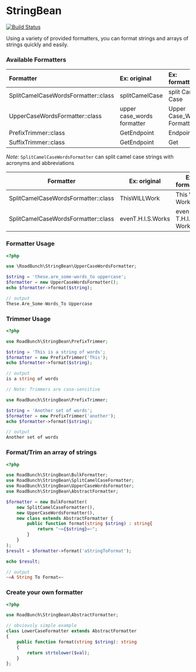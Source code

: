 # StringBean

[![Build Status](https://scrutinizer-ci.com/g/The-Road-Bunch/string-bean/badges/build.png?b=main)](https://scrutinizer-ci.com/g/The-Road-Bunch/string-bean/build-status/main)

Using a variety of provided formatters, you can format strings and arrays of strings quickly and easily.

### Available Formatters

| Formatter                           | Ex: original               | Ex: formatted              |
|:------------------------------------|:---------------------------|:---------------------------|
| SplitCamelCaseWordsFormatter::class | splitCamelCase             | split Camel Case           |
| UpperCaseWordsFormatter::class      | upper case_words formatter | Upper Case_Words Formatter |
| PrefixTrimmer::class                | GetEndpoint                | Endpoint                   |
| SuffixTrimmer::class                | GetEndpoint                | Get                        |

_Note:_ `SplitCamelCaseWordsFormatter` can split camel case strings with acronyms and abbreviations

| Formatter                           | Ex: original      | Ex: formatted       |
|-------------------------------------|-------------------|---------------------|
| SplitCamelCaseWordsFormatter::class | ThisWILLWork      | This WILL Work      |
| SplitCamelCaseWordsFormatter::class | evenT.H.I.S.Works | even T.H.I.S. Works |

### Formatter Usage

```php
<?php

use \RoadBunch\StringBean\UpperCaseWordsFormatter;

$string = 'these.are_some-words_to uppercase';
$formatter = new UpperCaseWordsFormatter();
echo $formatter->format($string);

// output
These.Are_Some-Words_To Uppercase
```

### Trimmer Usage

```php
<?php

use RoadBunch\StringBean\PrefixTrimmer;

$string = 'This is a string of words';
$formatter = new PrefixTrimmer('This');
echo $formatter->format($string);

// output
is a string of words

// Note: Trimmers are case-sensitive

use RoadBunch\StringBean\PrefixTrimmer;

$string = 'Another set of words';
$formatter = new PrefixTrimmer('another');
echo $formatter->format($string);

// output
Another set of words
```

### Format/Trim an array of strings

```php
<?php

use RoadBunch\StringBean\BulkFormatter;
use RoadBunch\StringBean\SplitCamelCaseFormatter;
use RoadBunch\StringBean\UpperCaseWordsFormatter;
use RoadBunch\StringBean\AbstractFormatter;

$formatter = new BulkFormatter(
    new SplitCamelCaseFormatter(),
    new UpperCaseWordsFormatter(),
    new class extends AbstractFormatter {
        public function format(string $string) : string{
            return "~={$string}=~";
        }
    }
);
$result = $formatter->format('aStringToFormat');

echo $result;

// output
~=A String To Format=~
```

### Create your own formatter

```php
<?php

use RoadBunch\StringBean\AbstractFormatter;

// obviously simple example
class LowerCaseFormatter extends AbstractFormatter
{
    public function format(string $string): string
    {
        return strtolower($val);
    }
};
```
